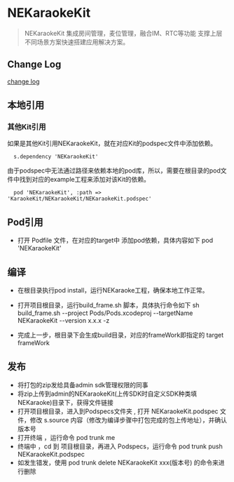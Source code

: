 # NEKaraokeKit

> NEKaraokeKit 集成房间管理，麦位管理，融合IM、RTC等功能 支撑上层不同场景方案快速搭建应用解决方案。

## Change Log

[change log](CHANGELOG.md)

## 本地引用

### 其他Kit引用
如果是其他Kit引用NEKaraokeKit，就在对应Kit的podspec文件中添加依赖。

```
  s.dependency 'NEKaraokeKit'
```

由于podspec中无法通过路径来依赖本地的pod库，所以，需要在根目录的pod文件中找到对应的example工程来添加对该Kit的依赖。

```
  pod 'NEKaraokeKit', :path => 'KaraokeKit/NEKaraokeKit/NEKaraokeKit.podspec'
```

## Pod引用
- 打开 Podfile 文件，在对应的target中 添加pod依赖，具体内容如下
    pod 'NEKaraokeKit'
    
## 编译
- 在根目录执行pod install，运行NEKaraoke工程，确保本地工作正常。

- 打开项目根目录，运行build_frame.sh 脚本，具体执行命令如下
    sh build_frame.sh  --project Pods/Pods.xcodeproj  --targetName NEKaraokeKit --version x.x.x -z
- 完成上一步，根目录下会生成build目录，对应的frameWork即指定的 target frameWork
    
## 发布
- 将打包的zip发给具备admin sdk管理权限的同事
- 将zip上传到admin的NEKaraokeKit(上传SDK时自定义SDK种类填NEKaraoke)目录下，获得文件链接
- 打开项目根目录，进入到Podspecs文件夹 , 打开 NEKaraokeKit.podspec 文件，修改 s.source 内容（修改为编译步骤中打包完成的包上传地址），并确认版本号
- 打开终端 ，运行命令 pod trunk me
- 终端中 ，cd 到 项目根目录，再进入 Podspecs，运行命令 pod trunk push NEKaraokeKit.podspec
- 如发生错发，使用 pod trunk delete NEKaraokeKit xxx(版本号) 的命令来进行删除



